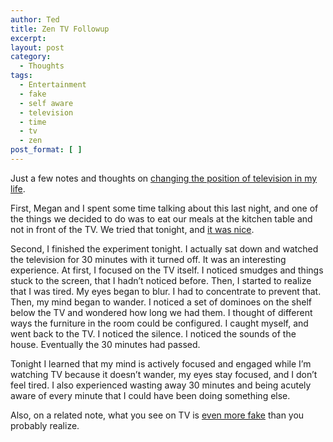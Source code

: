 ```yaml
---
author: Ted
title: Zen TV Followup
excerpt:
layout: post
category:
  - Thoughts
tags:
  - Entertainment
  - fake
  - self aware
  - television
  - time
  - tv
  - zen
post_format: [ ]
---
```

Just a few notes and thoughts on [changing the position of television in my life][1].

First, Megan and I spent some time talking about this last night, and one of the things we decided to do was to eat our meals at the kitchen table and not in front of the TV. We tried that tonight, and [it was nice][2].

Second, I finished the experiment tonight. I actually sat down and watched the television for 30 minutes with it turned off. It was an interesting experience. At first, I focused on the TV itself. I noticed smudges and things stuck to the screen, that I hadn’t noticed before. Then, I started to realize that I was tired. My eyes began to blur. I had to concentrate to prevent that. Then, my mind began to wander. I noticed a set of dominoes on the shelf below the TV and wondered how long we had them. I thought of different ways the furniture in the room could be configured. I caught myself, and went back to the TV. I noticed the silence. I noticed the sounds of the house. Eventually the 30 minutes had passed.

Tonight I learned that my mind is actively focused and engaged while I’m watching TV because it doesn’t wander, my eyes stay focused, and I don’t feel tired. I also experienced wasting away 30 minutes and being acutely aware of every minute that I could have been doing something else.

Also, on a related note, what you see on TV is [even more fake][3] than you probably realize.

 [1]: http://tedchoward.com/blog/2009/12/the-zen-tv-experiment/
 [2]: http://twitter.com/tedchoward/status/6815348256
 [3]: http://www.youtube.com/watch?v=gqwJ-xUPanM